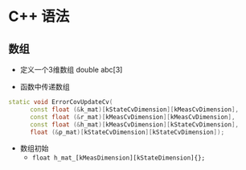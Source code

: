 # C++ 语法


## 数组
- 定义一个3维数组 double abc[3]

- 函数中传递数组

```c++
static void ErrorCovUpdateCv(
      const float (&k_mat)[kStateCvDimension][kMeasCvDimension],
      const float (&r_mat)[kMeasCvDimension][kMeasCvDimension],
      const float (&h_mat)[kMeasCvDimension][kStateCvDimension],
      float (&p_mat)[kStateCvDimension][kStateCvDimension]);
```


- 数组初始
    - `float h_mat_[kMeasDimension][kStateDimension]{};`
